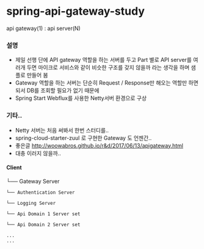 # spring-api-gateway-study
api gateway(1) : api server(N) 

### 설명
- 제일 선행 단에 API gateway 역할을 하는 서버를 두고 Part 별로 API server를 여러개 두면
  마이크로 서비스와 같이 비슷한 구조를 갖지 않을까 라는 생각을 하며 샘플로 만들어 봄
- Gateway 역할을 하는 서버는 단순히 Request / Response만 해오는 역할만 하면 되서 DB를 조회할 필요가 없기 때문에
- Spring Start Webflux를 사용한 Netty서버 환경으로 구상

### 기타..
- Netty 서버는 처음 써봐서 한번 스터디를..
- spring-cloud-starter-zuul 로 구현한 Gateway 도 언젠간..
- 좋은글 http://woowabros.github.io/r&d/2017/06/13/apigateway.html 
- 대충 이러지 않을까..
#### Client 
└── Gateway Server

    └── Authentication Server
    
    └── Logging Server
    
    └── Api Domain 1 Server set
    
    └── Api Domain 2 Server set
    
    ...
    ...
